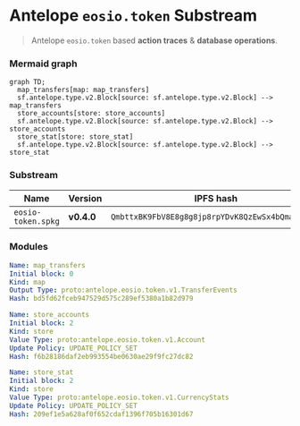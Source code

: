 # Antelope `eosio.token` Substream

> Antelope `eosio.token` based **action traces** & **database operations**.

### Mermaid graph

```mermaid
graph TD;
  map_transfers[map: map_transfers]
  sf.antelope.type.v2.Block[source: sf.antelope.type.v2.Block] --> map_transfers
  store_accounts[store: store_accounts]
  sf.antelope.type.v2.Block[source: sf.antelope.type.v2.Block] --> store_accounts
  store_stat[store: store_stat]
  sf.antelope.type.v2.Block[source: sf.antelope.type.v2.Block] --> store_stat
```

### Substream

| Name                | Version     | IPFS hash |
|---------------------|-------------|-----------|
| `eosio-token.spkg`  | **v0.4.0**  | `QmbttxBK9FbV8E8g8g8jp8rpYDvK8QzEwSx4bQmafngXpJ`

### Modules

```yaml
Name: map_transfers
Initial block: 0
Kind: map
Output Type: proto:antelope.eosio.token.v1.TransferEvents
Hash: bd5fd62fceb947529d575c289ef5380a1b82d979

Name: store_accounts
Initial block: 2
Kind: store
Value Type: proto:antelope.eosio.token.v1.Account
Update Policy: UPDATE_POLICY_SET
Hash: f6b28186daf2eb993554be0630ae29f9fc27dc82

Name: store_stat
Initial block: 2
Kind: store
Value Type: proto:antelope.eosio.token.v1.CurrencyStats
Update Policy: UPDATE_POLICY_SET
Hash: 209ef1e5a628af0f652cdaf1396f705b16301d67
```